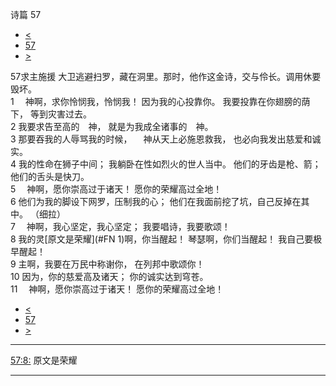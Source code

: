 ﻿





 诗篇 57




* [<](bible/PSA056.md)
* [57](bible/PSA.md)
* [>](bible/PSA058.md)



 
57求主施援 大卫逃避扫罗，藏在洞里。那时，他作这金诗，交与伶长。调用休要毁坏。  
1 　神啊，求你怜悯我，怜悯我！ 因为我的心投靠你。 我要投靠在你翅膀的荫下， 等到灾害过去。  
2 我要求告至高的　神， 就是为我成全诸事的　神。  
3 那要吞我的人辱骂我的时候， 　神从天上必施恩救我， 也必向我发出慈爱和诚实。     
4 我的性命在狮子中间； 我躺卧在性如烈火的世人当中。 他们的牙齿是枪、箭； 他们的舌头是快刀。     
5 　神啊，愿你崇高过于诸天！ 愿你的荣耀高过全地！     
6 他们为我的脚设下网罗，压制我的心； 他们在我面前挖了坑，自己反掉在其中。 （细拉）      
7 　神啊，我心坚定，我心坚定； 我要唱诗，我要歌颂！  
8 我的灵[原文是荣耀](#FN
1)啊，你当醒起！ 琴瑟啊，你们当醒起！ 我自己要极早醒起！  
9 主啊，我要在万民中称谢你， 在列邦中歌颂你！  
10 因为，你的慈爱高及诸天； 你的诚实达到穹苍。  
11 　神啊，愿你崇高过于诸天！ 愿你的荣耀高过全地！ 
* [<](bible/PSA056.md)
* [57](bible/PSA.md)
* [>](bible/PSA058.md)





---


[57:8:](#V8)
原文是荣耀




---










